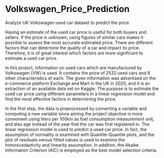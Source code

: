 # Volkswagen_Price_Prediction
Analyze UK Volkswagen used car dataset to predict the price

Having an estimate of the used car price is useful for both buyers and sellers. If the price
is unknown, using figures of similar cars makes it possible to assess the most accurate
estimated price. There are different factors that can determine the quality of a car and
impact its price. Therefore, it is of great interest which factors are more significant to
estimate a used car price.

In this project, information on used cars which are manufactured by Volkswagen (VW)
is used. It contains the price of 2532 used cars and 8 other characteristics of each. The
given information was advertised on the e-commerce platform Exchange and Mart in
the UK in 2020, and it is an extraction of an available data set on Kaggle.
The purpose is to estimate the used car price using different parameters in a
linear regression model and find the most effective factors in determining the price.

In the first step, the data is preprocessed by converting a variable and computing a new
variable since aiming the project objective is more convenient using liters per 100km as
fuel consumption measurement unit, and also age instead of the year that the car was
first registered in. The linear regression model is used to predict a used car price. In
fact, the assumption of normality is examined with Quantile-Quantile plots, and the plot
of residuals versus fitted values is used to examine the homoscedasticity and linearity
assumption. In addition, the Akaike Information Criterion (AIC) is employed as the
best model selection criteria.
